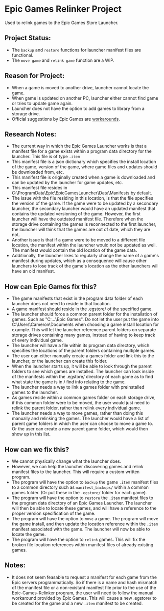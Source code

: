 # Epic Games Relinker Project
Used to relink games to the Epic Games Store Launcher.

## Project Status:
- The `backup` and `restore` functions for launcher manifest files are functional.
- The `move game` and `relink game` function are a WIP.

## Reason for Project:
- When a game is moved to another drive, launcher cannot locate the game.
- When game is updated on another PC, launcher either cannot find game or tries to update game again.
- Launcher does not have the option to add games to library from a storage drive.
- Official suggestions by Epic Games are [workarounds](https://www.epicgames.com/help/en-US/c-Category_EpicGamesStore/c-EpicGamesStore_LauncherSupport/can-the-epic-games-launcher-detect-previously-installed-games-a000084800). 

## Research Notes:
- The current way in which the Epic Games Launcher works is that a manifest file for a game
exists within a program data directory for the launcher. This file is of type `.item`
- This manifest file is a json dictionary which specifies the install location of the game,
version of the game, where game files and updates
should be downloaded from, etc.
- This manifest file is originally created when a game is downloaded and can be updated by the launcher
for game updates, etc. 
- This manifest file resides in C:\ProgramData\Epic\EpicGamesLauncher\Data\Manifests by default.
- The issue with the file residing in this location, is that the file specifies the version of the game.
If the game were to be updated by a secondary launcher, the secondary launcher would have an updated manifest that
contains the updated versioning of the game. However, the first launcher will have the outdated manifest file.
Therefore when the storage drive containing the games is reconnected to the first launcher, the launcher will
think that the games are out of date, which they are not.
- Another issue is that if a game were to be moved to a different file location, the manifest within the launcher
would not be updated as well. The manifest would contain the old location of the game data.
- Additionally, the launcher likes to regularly change the name of a game's manifest during updates, which as a consequence
will cause other launchers to lose track of the game's location as the other launchers will have an old manifest.

## How can Epic Games fix this?
- The game manifests that exist in the program data folder of each launcher does not need to reside in that location.
- A game manifest should reside in the .egstore/ of the specified game.
- The launcher should force a common parent folder for the installation of games. Such as "C:\...\Epic Games\".
Do not let the user put the game into C:\Users\Cameron\Documents when choosing a game install location for example.
This will let the launcher reference parent folders on separate storage drives containing many games, instead of having
to keep track of every individual game.
- The launcher will have a file within its program data directory, which specifies the locations of the parent folders containing multiple games.
- The user can either manually create a games folder and link this to the launcher, or the launcher can create this folder.
- When the launcher starts up, it will be able to look through the parent folders to see which games are installed. The launcher can look inside of the
manifests within the .egstore/ directory of each game as to find what state the game is in / find info relating to the game.
- The launcher needs a way to link a games folder with preinstalled games to the launcher.
- As games reside within a common games folder on each storage drive, if this common folder were to be moved, the user would just need to relink the parent
folder, rather than relink every individual game.
- The launcher needs a way to move games, rather than doing this manually and relinking the games. The launcher would have a list of parent game folders
in which the user can choose to move a game to. Or the user can create a new parent game folder, which would then show up in this list.

## How can we fix this?
- We cannot physically change what the launcher does.
- However, we can help the launcher discovering games and relink manifest files to the launcher. This will require a custom written program.
- The program will have the option to `backup` the game `.item` manifest files to a common directory such as `manifest_backups/` within a common games folder. (Or put these in the `.egstore/` folder for each game).
- The program will have the option to `restore` the `.item` manifest files to the program data directory of an Epic Games Launcher. The launcher will then be able to locate these games, and will have a reference to the proper version specification of the game.
- The program will have the option to `move` a game. The program will move the game install, and then update the location reference within the `.item` manifest associated with the game. The launcher will now be able to locate the game.
- The program will have the option to `relink` games. This will fix the broken file location references within manifest files of already existing games.

## Notes:
- It does not seem feasable to request a manifest for each game from the Epic servers programmatically.
So if there is a name and hash mismatch of the manifest file or a non-existant manifest file prior to the
use of the Epic-Games-Relinker program, the user will need to follow the manual workaround provided
by Epic Games. This will cause a new .egstore/ to be created for the game and a new `.item` manifest to be created.
